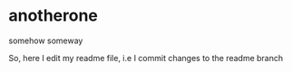 # anotherone
somehow someway

So, here I edit my readme file, i.e I commit changes to the readme branch
